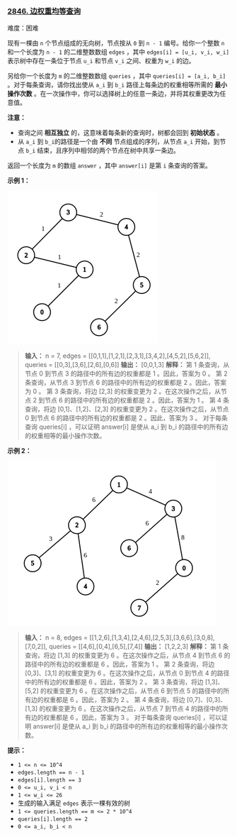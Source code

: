### [2846\. 边权重均等查询](https://leetcode.cn/problems/minimum-edge-weight-equilibrium-queries-in-a-tree/)

难度：困难

现有一棵由 `n` 个节点组成的无向树，节点按从 `0` 到 `n - 1` 编号。给你一个整数 `n` 和一个长度为 `n - 1` 的二维整数数组 `edges` ，其中 `edges[i] = [u_i, v_i, w_i]` 表示树中存在一条位于节点 `u_i` 和节点 `v_i` 之间、权重为 `w_i` 的边。

另给你一个长度为 `m` 的二维整数数组 `queries` ，其中 `queries[i] = [a_i, b_i]` 。对于每条查询，请你找出使从 `a_i` 到 `b_i` 路径上每条边的权重相等所需的 **最小操作次数** 。在一次操作中，你可以选择树上的任意一条边，并将其权重更改为任意值。

**注意：**

- 查询之间 **相互独立** 的，这意味着每条新的查询时，树都会回到 **初始状态** 。
- 从 `a_i` 到 `b_i`的路径是一个由 **不同** 节点组成的序列，从节点 `a_i` 开始，到节点 `b_i` 结束，且序列中相邻的两个节点在树中共享一条边。

返回一个长度为 `m` 的数组 `answer` ，其中 `answer[i]` 是第 `i` 条查询的答案。

**示例 1：**

![](./assets/img/Question2846_01.png)

> **输入：** n = 7, edges = [[0,1,1],[1,2,1],[2,3,1],[3,4,2],[4,5,2],[5,6,2]], queries = [[0,3],[3,6],[2,6],[0,6]]
> **输出：** [0,0,1,3]
> **解释：** 第 1 条查询，从节点 0 到节点 3 的路径中的所有边的权重都是 1 。因此，答案为 0 。
> 第 2 条查询，从节点 3 到节点 6 的路径中的所有边的权重都是 2 。因此，答案为 0 。
> 第 3 条查询，将边 [2,3] 的权重变更为 2 。在这次操作之后，从节点 2 到节点 6 的路径中的所有边的权重都是 2 。因此，答案为 1 。
> 第 4 条查询，将边 [0,1]、[1,2]、[2,3] 的权重变更为 2 。在这次操作之后，从节点 0 到节点 6 的路径中的所有边的权重都是 2 。因此，答案为 3 。
> 对于每条查询 queries[i] ，可以证明 answer[i] 是使从 a_i 到 b_i 的路径中的所有边的权重相等的最小操作次数。

**示例 2：**

![](./assets/img/Question2846_02.png)

> **输入：** n = 8, edges = [[1,2,6],[1,3,4],[2,4,6],[2,5,3],[3,6,6],[3,0,8],[7,0,2]], queries = [[4,6],[0,4],[6,5],[7,4]]
> **输出：** [1,2,2,3]
> **解释：** 第 1 条查询，将边 [1,3] 的权重变更为 6 。在这次操作之后，从节点 4 到节点 6 的路径中的所有边的权重都是 6 。因此，答案为 1 。
> 第 2 条查询，将边 [0,3]、[3,1] 的权重变更为 6 。在这次操作之后，从节点 0 到节点 4 的路径中的所有边的权重都是 6 。因此，答案为 2 。
> 第 3 条查询，将边 [1,3]、[5,2] 的权重变更为 6 。在这次操作之后，从节点 6 到节点 5 的路径中的所有边的权重都是 6 。因此，答案为 2 。
> 第 4 条查询，将边 [0,7]、[0,3]、[1,3] 的权重变更为 6 。在这次操作之后，从节点 7 到节点 4 的路径中的所有边的权重都是 6 。因此，答案为 3 。
> 对于每条查询 queries[i] ，可以证明 answer[i] 是使从 a_i 到 b_i 的路径中的所有边的权重相等的最小操作次数。

**提示：**

- `1 <= n <= 10^4`
- `edges.length == n - 1`
- `edges[i].length == 3`
- `0 <= u_i, v_i < n`
- `1 <= w_i <= 26`
- 生成的输入满足 `edges` 表示一棵有效的树
- `1 <= queries.length == m <= 2 * 10^4`
- `queries[i].length == 2`
- `0 <= a_i, b_i < n`
